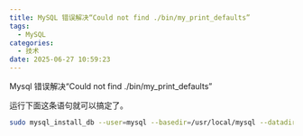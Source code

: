 ```yaml
---
title: MySQL 错误解决“Could not find ./bin/my_print_defaults”
tags:
  - MySQL
categories:
  - 技术
date: 2025-06-27 10:59:23
---
```


Mysql 错误解决“Could not find ./bin/my\_print\_defaults”

运行下面这条语句就可以搞定了。

```zsh
sudo mysql_install_db --user=mysql --basedir=/usr/local/mysql --datadir=/usr/local/mysql/data &
```
